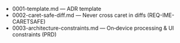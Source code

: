 <!--══════════════════════════════════════════════════
  ╔══════════════════════════════════════════════════════╗
  ║  ░  A D R   I N D E X  ░░░░░░░░░░░░░░░░░░░░░░░░░░░░  ║
  ║                                                      ║
  ║                                                      ║
  ║                                                      ║
  ║                                                      ║
  ║           ╌╌  P L A C E H O L D E R  ╌╌              ║
  ║                                                      ║
  ║                                                      ║
  ║                                                      ║
  ║                                                      ║
  ╚══════════════════════════════════════════════════════╝
    • WHAT ▸ Architectural decision records
    • WHY  ▸ Capture consequential choices
    • HOW  ▸ Short, linked to code and PRD REQs
-->

- 0001-template.md — ADR template
- 0002-caret-safe-diff.md — Never cross caret in diffs (REQ-IME-CARETSAFE)
- 0003-architecture-constraints.md — On‑device processing & UI constraints (PRD)
